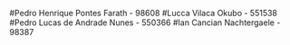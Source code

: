 #Pedro Henrique Pontes Farath - 98608
#Lucca Vilaca Okubo - 551538
#Pedro Lucas de Andrade Nunes - 550366
#Ian Cancian Nachtergaele - 98387 